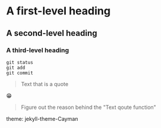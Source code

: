 # A first-level heading
## A second-level heading
### A third-level heading
```
git status
git add
git commit
```
> Text that is a quote

😁
[^1]: My reference.
[^2]: To add line breaks within a footnote, prefix new lines with 2 spaces.
  This is a second line.
  
> Figure out the reason behind the "Text qoute function"

theme: jekyll-theme-Cayman

